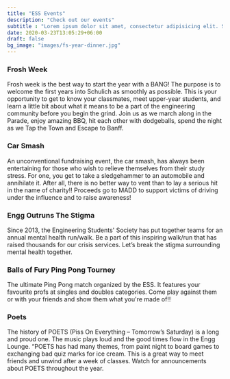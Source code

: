 ```yaml
---
title: "ESS Events"
description: "Check out our events"
subtitle : "Lorem ipsum dolor sit amet, consectetur adipisicing elit. Sequi, repudiandae."
date: 2020-03-23T13:05:29+06:00
draft: false
bg_image: "images/fs-year-dinner.jpg"
---
```


### Frosh Week
Frosh week is the best way to start the year with a BANG! The purpose is to welcome the first years into Schulich as smoothly as possible. This is your opportunity to get to know your classmates, meet upper-year students, and learn a little bit about what it means to be a part of the engineering community before you begin the grind. Join us as we march along in the Parade, enjoy amazing BBQ, hit each other with dodgeballs, spend the night as we Tap the Town and Escape to Banff.

### Car Smash
An unconventional fundraising event, the car smash, has always been entertaining for those who wish to relieve themselves from their study stress. For one, you get to take a sledgehammer to an automobile and annihilate it. After all, there is no better way to vent than to lay a serious hit in the name of charity!! Proceeds go to MADD to support victims of driving under the influence and to raise awareness!

### Engg Outruns The Stigma
Since 2013, the Engineering Students' Society has put together teams for an annual mental health run/walk. Be a part of this inspiring walk/run that has raised thousands for our crisis services. Let’s break the stigma surrounding mental health together.

### Balls of Fury Ping Pong Tourney
The ultimate Ping Pong match organized by the ESS. It features your favourite profs at singles and doubles categories. Come play against them or with your friends and show them what you're made of!!

### Poets
The history of POETS (Piss On Everything – Tomorrow’s Saturday) is a long and proud one. The music plays loud and the good times flow in the Engg Lounge. “POETS has had many themes, from paint night to board games to exchanging bad quiz marks for ice cream. This is a great way to meet friends and unwind after a week of classes. Watch for announcements about POETS throughout the year.
